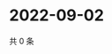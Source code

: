 # 2022-09-02

共 0 条

<!-- BEGIN WEIBO -->
<!-- 最后更新时间 Fri Sep 02 2022 21:38:05 GMT+0800 (China Standard Time) -->

<!-- END WEIBO -->
